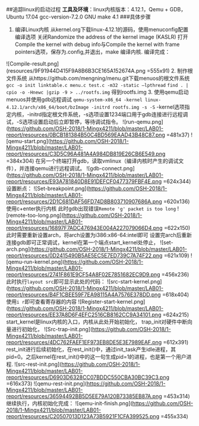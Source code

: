 ##追踪linux的启动过程
**工具及环境**：linux内核版本：4.12.1，Qemu + GDB， Ubuntu 17.04 gcc-version-7.2.0 GNU make 4.1
###具体步骤
1. 编译Linux内核
  从kernel.org下载linux-4.12.1的源码，使用menuconfig配置编译选项
  关闭Randomize the address of the kernel image (KASLR) 
  打开Compile the kernel with debug info与Compile the kernel with frame pointers选项，保存为.config,并退出，make 编译内核.
  编译完成：
  
  ![Compile-result.png](resources/9F91944D415F9A8B6B3CE165A152674A.png =555x91)
2. 制作根文件系统
  从https://github.com/mengning/menu.git下载menuos的根文件系统
  `gcc -o init linktable.c menu.c test.c -m32 -static –lpthread`
  `find . | cpio -o -Hnewc |gzip -9 > ../rootfs.img`
  得到rootfs.img
3. 使用qemu启动menuos并使用gdb远程调试
  `qemu-system-x86_64 -kernel linux-4.12.1/arch/x86_64/boot/bzImage -initrd rootfs.img -s -S`
  -kernel选项指定内核，-initrd指定根文件系统，-s选项设置1234端口用于gdb连接进行远程调试，-S选项设置启动后立即暂停，等待调试指令。
  ![run-qemu.png](https://github.com/OSH-2018/1-Mingx4211/blob/master/LAB01-report/resources/0BCB181384B50C4BD569EAAD43B48C87.png =481x37)
  ![qemu-start.png](https://github.com/OSH-2018/1-Mingx4211/blob/master/LAB01-report/resources/C3D5C96A481A4A984DB819E26CB6E549.png =384x304)
  在另一个终端打开gdb，读取vmlinux（编译内核时产生的调试文件），并连接qemu进行远程调试。
  ![gdb-connect.png](https://github.com/OSH-2018/1-Mingx4211/blob/master/LAB01-report/resources/E93A781840D8E91DEFCF0477379FBF4E.png =624x344)
  设置断点：
  ![Set-breakpoint.png](https://github.com/OSH-2018/1-Mingx4211/blob/master/LAB01-report/resources/2D1C681DAF56FD74D8B803710907686A.png =620x136)
  使用c+enter执行内核
  此时gdb出现错误`Remote 'g' packet is too long`
  ![remote-too-long.png](https://github.com/OSH-2018/1-Mingx4211/blob/master/LAB01-report/resources/16897F7ADC476943E004A227079066D4.png =622x150)
  此时需要重新设置arch，将arch设置为i386:x86-64:intel即可
  设置完arch后重新连接gdb即可正常调试，kernel在第一个端点start_kernel处停止，
  ![set-arch.png](https://github.com/OSH-2018/1-Mingx4211/blob/master/LAB01-report/resources/0D2415490B5AE5EC5E7ED739C7A74F22.png =621x109)
  ![qemu-run-kernel.png](https://github.com/OSH-2018/1-Mingx4211/blob/master/LAB01-report/resources/2741F861E9CF54A8F02E7851682EC9D9.png =456x236)
  此时执行`layout src`即可显示此处的代码：
  ![src-start-kernel.png](https://github.com/OSH-2018/1-Mingx4211/blob/master/LAB01-report/resources/B4F1CBEE59F7EA98115A4A7576E378DD.png =618x404)
  使用`i r`即可查看寄存器的内容
  ![Register-start-kernel.png](https://github.com/OSH-2018/1-Mingx4211/blob/master/LAB01-report/resources/EE37A8D6F4EFC2516CB8162CC9A34101.png =624x215)
  start_kernel是linux内核的入口，内核从此处开始初始化，
  trap_init对硬件中断向量进行初始化，
  ![Src-trap-init.png](https://github.com/OSH-2018/1-Mingx4211/blob/master/LAB01-report/resources/4DC762FAEF1EF973EB8DE5E3E7989EAF.png =612x391)
  rest\_init进行后续初始化，在rest\_init()中，通过init\_task产生idle进程，其pid=0。之后kernel在rest\_init()中的这一句生成pid=1的进程，也是第一个用户进程.
  ![src-rest-init.png](https://github.com/OSH-2018/1-Mingx4211/blob/master/LAB01-report/resources/D6903D6328CC07BDDC550CBA30BC39C3.png =616x373)
  ![qemu-rest-init.png](https://github.com/OSH-2018/1-Mingx4211/blob/master/LAB01-report/resources/36594492BB5D5EE79A120B73385EB87A.png =453x314)
  继续执行，内核初始化完成：
  ![qemu-init-finish.png](https://github.com/OSH-2018/1-Mingx4211/blob/master/LAB01-report/resources/C20507013D123A73B5921F1CFA399525.png =455x334)

